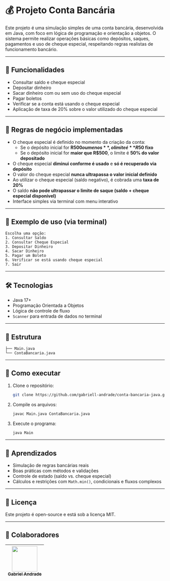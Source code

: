 # 💰 Projeto Conta Bancária

Este projeto é uma simulação simples de uma conta bancária, desenvolvida em Java, com foco em lógica de programação e orientação a objetos. O sistema permite realizar operações básicas como depósitos, saques, pagamentos e uso de cheque especial, respeitando regras realistas de funcionamento bancário.

---

## 🚀 Funcionalidades

- Consultar saldo e cheque especial
- Depositar dinheiro
- Sacar dinheiro com ou sem uso do cheque especial
- Pagar boletos
- Verificar se a conta está usando o cheque especial
- Aplicação de taxa de 20% sobre o valor utilizado do cheque especial

---

## 📌 Regras de negócio implementadas

- O cheque especial é definido no momento da criação da conta:
  - Se o depósito inicial for **R$500 ou menos**, o limite é **R$50 fixo**
  - Se o depósito inicial for **maior que R$500**, o limite é **50% do valor depositado**
- O cheque especial **diminui conforme é usado** e **só é recuperado via depósito**
- O valor do cheque especial **nunca ultrapassa o valor inicial definido**
- Ao utilizar o cheque especial (saldo negativo), é cobrada uma **taxa de 20%**
- O saldo **não pode ultrapassar o limite de saque (saldo + cheque especial disponível)**
- Interface simples via terminal com menu interativo

---

## 🧪 Exemplo de uso (via terminal)

```
Escolha uma opção:
1. Consultar Saldo
2. Consultar Cheque Especial
3. Depositar Dinheiro
4. Sacar Dinheiro
5. Pagar um Boleto
6. Verificar se está usando cheque especial
7. Sair
```

---

## 🛠 Tecnologias

- Java 17+
- Programação Orientada a Objetos
- Lógica de controle de fluxo
- `Scanner` para entrada de dados no terminal

---

## 📁 Estrutura

```
├── Main.java
└── ContaBancaria.java
```

---

## 📌 Como executar

1. Clone o repositório:
   ```bash
   git clone https://github.com/gabriell-andrade/conta-bancaria-java.git
   ```
2. Compile os arquivos:
   ```bash
   javac Main.java ContaBancaria.java
   ```
3. Execute o programa:
   ```bash
   java Main
   ```

---

## 🧠 Aprendizados

- Simulação de regras bancárias reais
- Boas práticas com métodos e validações
- Controle de estado (saldo vs. cheque especial)
- Cálculos e restrições com `Math.min()`, condicionais e fluxos complexos

---

## 📜 Licença

Este projeto é open-source e está sob a licença MIT.

---

## 👥 Colaboradores

| [<img src="https://avatars.githubusercontent.com/u/128552944?v=4" width="80"><br><sub>Gabriel Andrade</sub>](https://github.com/gabriell-andrade) |
|:--:|
